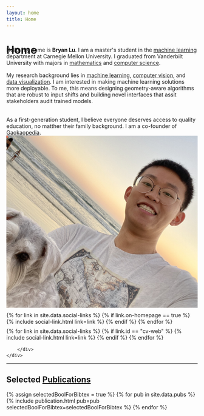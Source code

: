 ```yaml
---
layout: home
title: Home
---
```

<div id ="intro-wrapper" class="l-middle">
	<div id="intro-title-wrapper" style="height: 0.5rem" class="intro-left">
		<h1 id="post-title">Home</h1>
	</div>
	<div class="intro-left">
		<div class="intro-left">
			Hello, my name is <b>Bryan Lu</b>. I am a master's student in the <u>machine learning</u> department at Carnegie Mellon University. I graduated from Vanderbilt University with majors in <u>mathematics</u> and <u>computer science</u>. 
		</div>
		<div style="height: 1rem"></div>
		<div class="intro-left">
			My research background lies in <u>machine learning</u>, <u>computer vision</u>, and <u>data visualization</u>. I am interested in making machine learning solutions more deployable. To me, this means designing geometry-aware algorithms that are robust to input shifts and building novel interfaces that assit stakeholders audit trained models.
		</div>
		<div style="height: 1rem"></div>
		<div style="height: 1rem"></div>
		<div class="intro-left">
			As a first-generation student, I believe everyone deserves access to quality education, no matther their family background. I am a co-founder of <a href="http://mp.weixin.qq.com/mp/homepage?__biz=MzA4OTQ4NDA4MA==&hid=4&sn=75aefeab543f892090c68b70750530f5&scene=18#wechat_redirect">Gaokaopedia</a>. 
		</div>
	</div>
	<div class="intro-right">
		<img id="intro-image" class="intro-right" src="/images/portrait.jpg">
		<div style="height: 0.5rem"></div>
		<div id="intro-image-links" class="intro-right">
			{% for link in site.data.social-links %}
				{% if link.on-homepage == true %}
					{% include social-link.html link=link %}
				{% endif %}
			{% endfor %}
		</div>
		<div style="height: 0.5rem"></div>
		<div id="intro-cv-wrapper" class="intro-right">
			{% for link in site.data.social-links %}
				{% if link.id == "cv-web" %}
					{% include social-link.html link=link %}
				{% endif %}
			{% endfor %}

		</div>
	</div>
</div>



<hr class="l-middle home-hr">

<h2 class="feature-title l-middle">
	<!-- Selected <a href="/cv#publications">Publications</a> -->
	Selected <a href="https://scholar.google.com/citations?hl=en&user=R6bq6u4AAAAJ">Publications</a>
</h2>

<div class="l-middle">
	{% assign selectedBoolForBibtex = true %}
	{% for pub in site.data.pubs %}
		{% include publication.html pub=pub selectedBoolForBibtex=selectedBoolForBibtex %}
	{% endfor %}
</div>